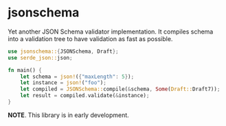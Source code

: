 # jsonschema

Yet another JSON Schema validator implementation. It compiles schema into a validation tree to have validation as fast as possible.

```rust
use jsonschema::{JSONSchema, Draft};
use serde_json::json;

fn main() {
    let schema = json!({"maxLength": 5});
    let instance = json!("foo");
    let compiled = JSONSchema::compile(&schema, Some(Draft::Draft7));
    let result = compiled.validate(&instance);
}
``` 

**NOTE**. This library is in early development.